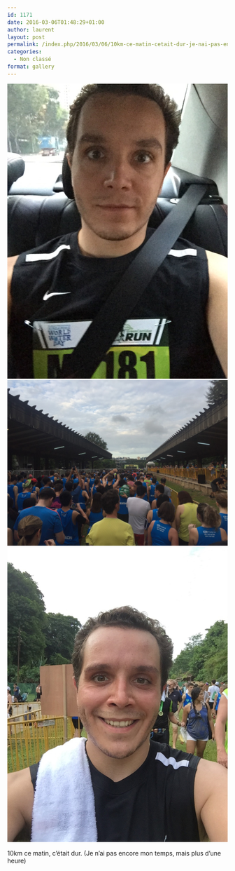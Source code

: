```yaml
---
id: 1171
date: 2016-03-06T01:48:29+01:00
author: laurent
layout: post
permalink: /index.php/2016/03/06/10km-ce-matin-cetait-dur-je-nai-pas-encore/
categories:
  - Non classé
format: gallery
---
```

<img src="/images/2016/03/tumblr_o3lh0v3G341uuvt0bo1_1280.jpg" />
<img src="/images/2016/03/tumblr_o3lh0v3G341uuvt0bo2_1280.jpg" />
<img src="/images/2016/03/tumblr_o3lh0v3G341uuvt0bo3_1280.jpg" />

10km ce matin, c&rsquo;était dur. (Je n&rsquo;ai pas encore mon temps, mais plus d&rsquo;une heure)